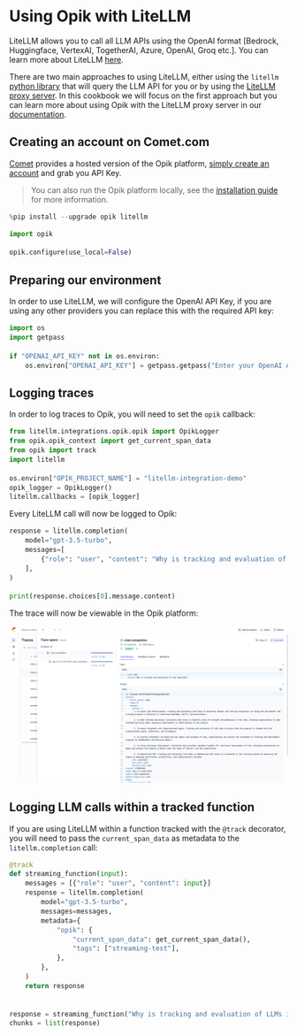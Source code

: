 # Using Opik with LiteLLM

LiteLLM allows you to call all LLM APIs using the OpenAI format [Bedrock, Huggingface, VertexAI, TogetherAI, Azure, OpenAI, Groq etc.]. You can learn more about LiteLLM [here](https://github.com/BerriAI/litellm).

There are two main approaches to using LiteLLM, either using the `litellm` [python library](https://docs.litellm.ai/docs/#litellm-python-sdk) that will query the LLM API for you or by using the [LiteLLM proxy server](https://docs.litellm.ai/docs/#litellm-proxy-server-llm-gateway). In this cookbook we will focus on the first approach but you can learn more about using Opik with the LiteLLM proxy server in our [documentation](https://www.comet.com/docs/opik/tracing/integrations/litellm).

## Creating an account on Comet.com

[Comet](https://www.comet.com/site?from=llm&utm_source=opik&utm_medium=colab&utm_content=openai&utm_campaign=opik) provides a hosted version of the Opik platform, [simply create an account](https://www.comet.com/signup?from=llm&utm_source=opik&utm_medium=colab&utm_content=openai&utm_campaign=opik) and grab you API Key.

> You can also run the Opik platform locally, see the [installation guide](https://www.comet.com/docs/opik/self-host/overview/?from=llm&utm_source=opik&utm_medium=colab&utm_content=openai&utm_campaign=opik) for more information.


```python
%pip install --upgrade opik litellm
```


```python
import opik

opik.configure(use_local=False)
```

## Preparing our environment

In order to use LiteLLM, we will configure the OpenAI API Key, if you are using any other providers you can replace this with the required API key:


```python
import os
import getpass

if "OPENAI_API_KEY" not in os.environ:
    os.environ["OPENAI_API_KEY"] = getpass.getpass("Enter your OpenAI API key: ")
```

## Logging traces

In order to log traces to Opik, you will need to set the `opik` callback:


```python
from litellm.integrations.opik.opik import OpikLogger
from opik.opik_context import get_current_span_data
from opik import track
import litellm

os.environ["OPIK_PROJECT_NAME"] = "litellm-integration-demo"
opik_logger = OpikLogger()
litellm.callbacks = [opik_logger]
```

Every LiteLLM call will now be logged to Opik:


```python
response = litellm.completion(
    model="gpt-3.5-turbo",
    messages=[
        {"role": "user", "content": "Why is tracking and evaluation of LLMs important?"}
    ],
)

print(response.choices[0].message.content)
```

The trace will now be viewable in the Opik platform:

![OpenAI Integration](https://raw.githubusercontent.com/comet-ml/opik/main/apps/opik-documentation/documentation/static/img/cookbook/litellm_cookbook.png)

## Logging LLM calls within a tracked function


If you are using LiteLLM within a function tracked with the `@track` decorator, you will need to pass the `current_span_data` as metadata to the `litellm.completion` call:



```python
@track
def streaming_function(input):
    messages = [{"role": "user", "content": input}]
    response = litellm.completion(
        model="gpt-3.5-turbo",
        messages=messages,
        metadata={
            "opik": {
                "current_span_data": get_current_span_data(),
                "tags": ["streaming-test"],
            },
        },
    )
    return response


response = streaming_function("Why is tracking and evaluation of LLMs important?")
chunks = list(response)
```
